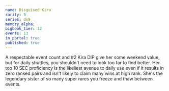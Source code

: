 ```yaml
---
name: Disguised Kira
rarity: 5
series: ds9
memory_alpha:
bigbook_tier: 12
events: 13
in_portal: true
published: true
---
```


 A respectable event count and #2 Kira DIP give her some weekend value, but for daily shuttles, you shouldn't need to look too far to find better. Her top 10 SEC proficiency is the likeliest avenue to daily use even if it results in zero ranked pairs and isn't likely to claim many wins at high rank. She's the legendary sister of so many super rares you freeze and thaw between events.
